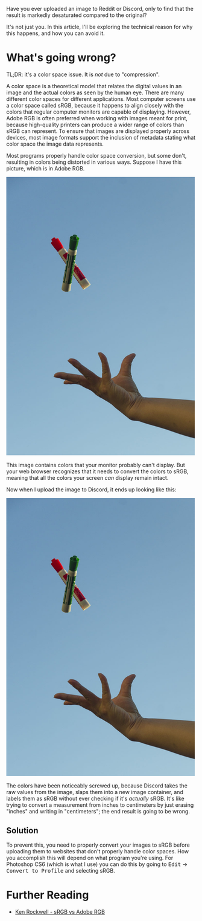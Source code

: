 Have you ever uploaded an image to Reddit or Discord, only to find that the result is markedly desaturated compared to the original?

It's not just you. In this article, I'll be exploring the technical reason for why this happens, and how you can avoid it.

# What's going wrong?

TL;DR: it's a color space issue. It is *not* due to "compression".

A color space is a theoretical model that relates the digital values in an image and the actual colors as seen by the human eye. There are many different color spaces for different applications. Most computer screens use a color space called sRGB, because it happens to align closely with the colors that regular computer monitors are capable of displaying. However, Adobe RGB is often preferred when working with images meant for print, because high-quality printers can produce a wider range of colors than sRGB can represent. To ensure that images are displayed properly across devices, most image formats support the inclusion of metadata stating what color space the image data represents.

Most programs properly handle color space conversion, but some don't, resulting in colors being distorted in various ways. Suppose I have this picture, which is in Adobe RGB.

<img style="max-width: 500px" src="adobe-rgb.jpg" alt="an example image (two markers being thrown up into the air), showing vibrant colors">

This image contains colors that your monitor probably can't display. But your web browser recognizes that it needs to convert the colors to sRGB, meaning that all the colors your screen *can* display remain intact.

Now when I upload the image to Discord, it ends up looking like this:

<img style="max-width: 500px" src="srgb-bad-convert.jpg" alt="the same image, now washed out and yucky">

The colors have been noticeably screwed up, because Discord takes the raw values from the image, slaps them into a new image container, and labels them as sRGB without ever checking if it's *actually* sRGB. It's like trying to convert a measurement from inches to centimeters by just erasing "inches" and writing in "centimeters"; the end result is going to be wrong.

## Solution

To prevent this, you need to properly convert your images to sRGB before uploading them to websites that don't properly handle color spaces. How you accomplish this will depend on what program you're using. For Photoshop CS6 (which is what I use)  you can do this by going to <kbd>Edit</kbd> &rarr; <kbd>Convert to Profile</kbd> and selecting sRGB.

# Further Reading

* [Ken Rockwell - sRGB vs Adobe RGB](https://www.kenrockwell.com/tech/adobe-rgb.htm)